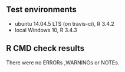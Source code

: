 ## Test environments
* ubuntu 14.04.5 LTS (on travis-ci), R 3.4.2
* local Windows 10, R 3.4.3

## R CMD check results
There were no ERRORs ,WARNINGs or NOTEs. 
